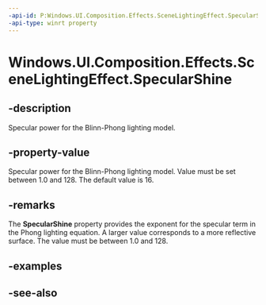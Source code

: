 ```yaml
---
-api-id: P:Windows.UI.Composition.Effects.SceneLightingEffect.SpecularShine
-api-type: winrt property
---
```


<!-- Property syntax
public float SpecularShine { get;  set; }
-->

# Windows.UI.Composition.Effects.SceneLightingEffect.SpecularShine

## -description
Specular power for the Blinn-Phong lighting model.



## -property-value
Specular power for the Blinn-Phong lighting model. Value must be set between 1.0 and 128. The default value is 16.

## -remarks
The 
    **SpecularShine**
   property provides the exponent for the specular term in the Phong lighting equation. A larger value corresponds to a more reflective surface. The value must be between 1.0 and 128.

## -examples

## -see-also
